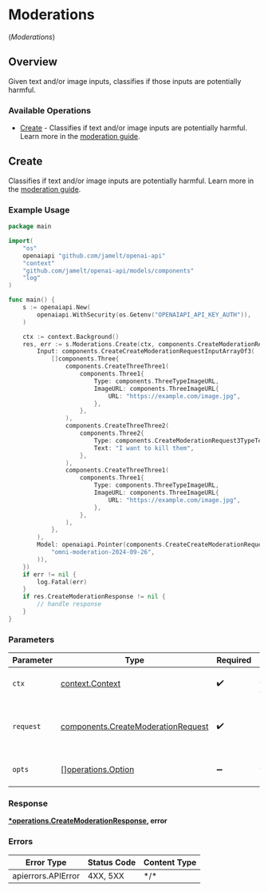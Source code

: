 # Moderations
(*Moderations*)

## Overview

Given text and/or image inputs, classifies if those inputs are potentially harmful.

### Available Operations

* [Create](#create) - Classifies if text and/or image inputs are potentially harmful. Learn
more in the [moderation guide](/docs/guides/moderation).


## Create

Classifies if text and/or image inputs are potentially harmful. Learn
more in the [moderation guide](/docs/guides/moderation).


### Example Usage

```go
package main

import(
	"os"
	openaiapi "github.com/jamelt/openai-api"
	"context"
	"github.com/jamelt/openai-api/models/components"
	"log"
)

func main() {
    s := openaiapi.New(
        openaiapi.WithSecurity(os.Getenv("OPENAIAPI_API_KEY_AUTH")),
    )

    ctx := context.Background()
    res, err := s.Moderations.Create(ctx, components.CreateModerationRequest{
        Input: components.CreateCreateModerationRequestInputArrayOf3(
            []components.Three{
                components.CreateThreeThree1(
                    components.Three1{
                        Type: components.ThreeTypeImageURL,
                        ImageURL: components.ThreeImageURL{
                            URL: "https://example.com/image.jpg",
                        },
                    },
                ),
                components.CreateThreeThree2(
                    components.Three2{
                        Type: components.CreateModerationRequest3TypeText,
                        Text: "I want to kill them",
                    },
                ),
                components.CreateThreeThree1(
                    components.Three1{
                        Type: components.ThreeTypeImageURL,
                        ImageURL: components.ThreeImageURL{
                            URL: "https://example.com/image.jpg",
                        },
                    },
                ),
            },
        ),
        Model: openaiapi.Pointer(components.CreateCreateModerationRequestModelStr(
            "omni-moderation-2024-09-26",
        )),
    })
    if err != nil {
        log.Fatal(err)
    }
    if res.CreateModerationResponse != nil {
        // handle response
    }
}
```

### Parameters

| Parameter                                                                                | Type                                                                                     | Required                                                                                 | Description                                                                              |
| ---------------------------------------------------------------------------------------- | ---------------------------------------------------------------------------------------- | ---------------------------------------------------------------------------------------- | ---------------------------------------------------------------------------------------- |
| `ctx`                                                                                    | [context.Context](https://pkg.go.dev/context#Context)                                    | :heavy_check_mark:                                                                       | The context to use for the request.                                                      |
| `request`                                                                                | [components.CreateModerationRequest](../../models/components/createmoderationrequest.md) | :heavy_check_mark:                                                                       | The request object to use for the request.                                               |
| `opts`                                                                                   | [][operations.Option](../../models/operations/option.md)                                 | :heavy_minus_sign:                                                                       | The options for this request.                                                            |

### Response

**[*operations.CreateModerationResponse](../../models/operations/createmoderationresponse.md), error**

### Errors

| Error Type         | Status Code        | Content Type       |
| ------------------ | ------------------ | ------------------ |
| apierrors.APIError | 4XX, 5XX           | \*/\*              |